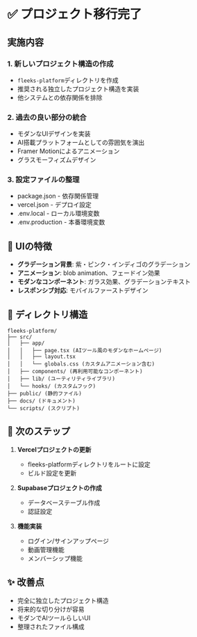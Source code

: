 # ✅ プロジェクト移行完了

## 実施内容

### 1. 新しいプロジェクト構造の作成
- `fleeks-platform`ディレクトリを作成
- 推奨される独立したプロジェクト構造を実装
- 他システムとの依存関係を排除

### 2. 過去の良い部分の統合
- モダンなUIデザインを実装
- AI搭載プラットフォームとしての雰囲気を演出
- Framer Motionによるアニメーション
- グラスモーフィズムデザイン

### 3. 設定ファイルの整理
- package.json - 依存関係管理
- vercel.json - デプロイ設定
- .env.local - ローカル環境変数
- .env.production - 本番環境変数

## 🎨 UIの特徴

- **グラデーション背景**: 紫・ピンク・インディゴのグラデーション
- **アニメーション**: blob animation、フェードイン効果
- **モダンなコンポーネント**: ガラス効果、グラデーションテキスト
- **レスポンシブ対応**: モバイルファーストデザイン

## 📂 ディレクトリ構造

```
fleeks-platform/
├── src/
│   ├── app/
│   │   ├── page.tsx (AIツール風のモダンなホームページ)
│   │   ├── layout.tsx
│   │   └── globals.css (カスタムアニメーション含む)
│   ├── components/ (再利用可能なコンポーネント)
│   ├── lib/ (ユーティリティライブラリ)
│   └── hooks/ (カスタムフック)
├── public/ (静的ファイル)
├── docs/ (ドキュメント)
└── scripts/ (スクリプト)
```

## 🚀 次のステップ

1. **Vercelプロジェクトの更新**
   - fleeks-platformディレクトリをルートに設定
   - ビルド設定を更新

2. **Supabaseプロジェクトの作成**
   - データベーステーブル作成
   - 認証設定

3. **機能実装**
   - ログイン/サインアップページ
   - 動画管理機能
   - メンバーシップ機能

## ✨ 改善点

- 完全に独立したプロジェクト構造
- 将来的な切り分けが容易
- モダンでAIツールらしいUI
- 整理されたファイル構成